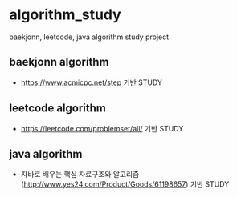 # algorithm_study
baekjonn, leetcode, java algorithm study project

## baekjonn algorithm

* https://www.acmicpc.net/step 기반 STUDY


## leetcode algorithm

* https://leetcode.com/problemset/all/ 기반 STUDY



## java algorithm

* 자바로 배우는 핵심 자료구조와 알고리즘 (http://www.yes24.com/Product/Goods/61198657) 기반 STUDY
